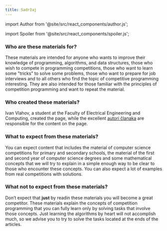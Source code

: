 ```yaml
---
title: Sadržaj
---
```


import Author from '@site/src/react_components/author.js';

import Spoiler from '@site/src/react_components/spoiler.js';

<Author authorName='Ivan Vlahov' githubUsername='vlahovivan'/>

### Who are these materials for?

These materials are intended for anyone who wants to improve their knowledge of programming, algorithms, and data structures, those who wish to compete in programming competitions, those who want to learn some "tricks" to solve some problems, those who want to prepare for job interviews and to all others who find the topic of competitive programming interesting. They are also intended for those familiar with the principles of competition programming and want to repeat the material.

### Who created these materials?

Ivan Vlahov, a student at the Faculty of Electrical Engineering and Computing, created the page, while the excellent [autori članaka](../doprinos-ovim-materijalima/autori) are responsible for the content on the page.

### What to expect from these materials?

You can expect content that includes the material of computer science competitions for primary and secondary schools, the material of the first and second year of computer science degrees and some mathematical concepts that we will try to explain in a simple enough way to be clear to those who encounter these concepts. You can also expect a lot of examples from real competitions with solutions.

### What not to expect from these materials?

Don’t expect that **just** by readin these materials you will become a great competitor. These materials explain the concepts of competition programming that you can fully learn only by solving tasks that involve those concepts. Just learning the algorithms by heart will not accomplish much, so we advise you to try to solve the tasks located at the ends of the articles.